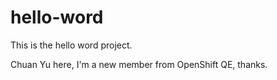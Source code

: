 # hello-word
This is the hello word project.

Chuan Yu here, I'm a new member from OpenShift QE, thanks.
